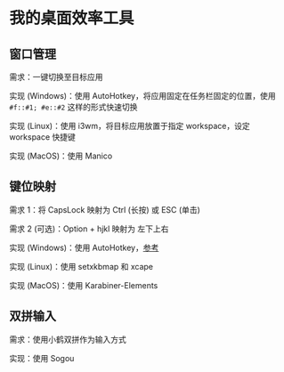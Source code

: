 # 我的桌面效率工具

## 窗口管理

需求：一键切换至目标应用

实现 (Windows)：使用 AutoHotkey，将应用固定在任务栏固定的位置，使用 `#f::#1; #e::#2` 这样的形式快速切换

实现 (Linux)：使用 i3wm，将目标应用放置于指定 workspace，设定 workspace 快捷键

实现 (MacOS)：使用 Manico

## 键位映射

需求 1：将 CapsLock 映射为 Ctrl (长按) 或 ESC (单击)

需求 2 (可选)：Option + hjkl 映射为 左下上右

实现 (Windows)：使用 AutoHotkey，[参考](https://gist.github.com/sedm0784/4443120)

实现 (Linux)：使用 setxkbmap 和 xcape

实现 (MacOS)：使用 Karabiner-Elements

## 双拼输入

需求：使用小鹤双拼作为输入方式

实现：使用 Sogou
